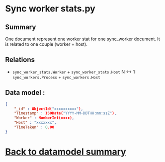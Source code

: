 # Sync worker stats.py

## Summary
One document represent one worker stat for one sync_worker document.
It is related to one couple (worker + host).

## Relations 
* `sync_worker_stats.Worker` + `sync_worker_stats.Host` N <-> 1 `sync_workers.Process` + `sync_workers.Host`

## Data model : 
```JSON
{ 
    "_id" : ObjectId("xxxxxxxxxx"), 
    "Timestamp" : ISODate("YYYY-MM-DDTHH:mm:ssZ"), 
    "Worker" : NumberInt(xxxx), 
    "Host" : "xxxxxxx", 
    "TimeTaken" : 0.00
}

```

# [Back to datamodel summary](000-datamodel-summary.md)


